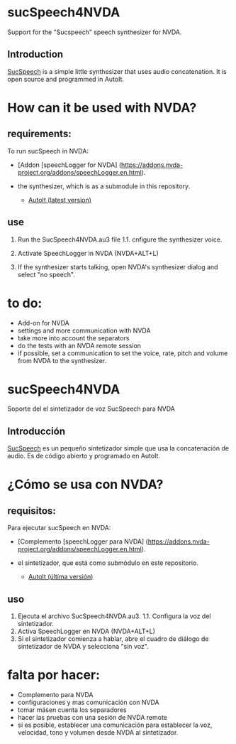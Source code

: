 # sucSpeech4NVDA
Support for the "Sucspeech" speech synthesizer for NVDA.

## Introduction

[SucSpeech](https://github.com/rmcpantoja/SucSpeech) is a simple little synthesizer that uses audio concatenation. It is open source and programmed in AutoIt.

# How can it be used with NVDA?

## requirements:

To run sucSpeech in NVDA:

* [Addon [speechLogger for NVDA] (https://addons.nvda-project.org/addons/speechLogger.en.html).

* the synthesizer, which is as a submodule in this repository.
  * [AutoIt (latest version)](https://www.autoitscript.com/site/autoit/downloads/)

## use

1. Run the SucSpeech4NVDA.au3 file
 1.1. cnfigure the synthesizer voice.

2. Activate SpeechLogger in NVDA (NVDA+ALT+L)
3. If the synthesizer starts talking, open NVDA's synthesizer dialog and select "no speech".

# to do:

* Add-on for NVDA
* settings and more communication with NVDA
* take more into account the separators
* do the tests with an NVDA remote session
* if possible, set a communication to set the voice, rate, pitch and volume from NVDA to the synthesizer.

# sucSpeech4NVDA
Soporte del el sintetizador de voz SucSpeech para NVDA

## Introducción

[SucSpeech](https://github.com/rmcpantoja/SucSpeech) es un pequeño sintetizador simple que usa la concatenación de audio. Es de código abierto y programado en AutoIt.

# ¿Cómo se usa con NVDA?

## requisitos:

Para ejecutar sucSpeech en NVDA:

* [Complemento [speechLogger para NVDA] (https://addons.nvda-project.org/addons/speechLogger.en.html).

* el sintetizador, que está como submódulo en este repositorio.
	* [AutoIt (última versión)](https://www.autoitscript.com/site/autoit/downloads/)

## uso

1. Ejecuta el archivo SucSpeech4NVDA.au3.
	1.1. Configura la voz del sintetizador.
2. Activa SpeechLogger en NVDA (NVDA+ALT+L)
3. Si el sintetizador comienza a hablar, abre el cuadro de diálogo de sintetizador de NVDA y selecciona "sin voz".

# falta por hacer:

* Complemento para NVDA
* configuraciones y mas comunicación con NVDA
* tomar másen cuenta los separadores
* hacer las pruebas con una sesión de NVDA remote
* si es posible, establecer una comunicación para establecer la voz, velocidad, tono y volumen desde NVDA al sintetizador.

